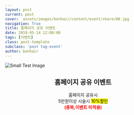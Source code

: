 ```yaml
---
layout: post
current: post
cover:  assets/images/bonhair/content/event/share/00.jpg
navigation: True
title: 홈페이지 공유 이벤트
date: 2019-05-14 12:00:00
tags: [이벤트]
class: post-template
subclass: 'post tag-event'
author: bonhair
---
```


<p><img src="{{ site.baseurl }}assets/images/bonhair/content/event/share/01.jpg" alt="Small Test Image" /></p>
<center><h2 id="textlevelsemantics">홈페이지 공유 이벤트</h2></center>
<center>홈페이지 공유시</center>
<center>5만원이상 시술시 <mark>10%할인</mark>
<center><span style="color:red; font-weight: bold">(중복,이벤트 미적용)</span><center>

